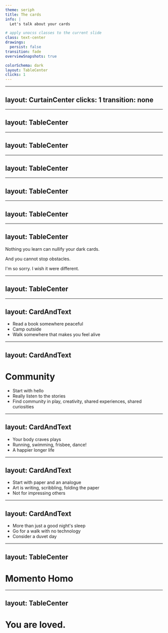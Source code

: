 ```yaml
---
theme: seriph
title: The cards
info: |
  Let's talk about your cards

# apply unocss classes to the current slide
class: text-center
drawings:
  persist: false
transition: fade
overviewSnapshots: true

colorSchema: dark
layout: TableCenter
clicks: 1
---
```


<Cards />

<!-- I want to tell you a story (flip, count to two) -->

---
layout: CurtainCenter
clicks: 1
transition: none
---

<TheHero />

<!-- This is the story of you (flip card). The hero. It is the story of me as well and what it means to be alive and doing your best -->


---
layout: TableCenter
---

<FlowingCards />

<!-- In life we are dealt cards. We do not ask for these cards. Some of them are dealt at birth some, later in life. -->
---
layout: TableCenter
---

<ThreeUp>
  <CardFront title="Chronic Depression" kind="dark" imageUrl="/dark-perfectionism.svg" :animated="false" />
  <v-click>
    <CardFront title="Perfectionism" kind="dark" imageUrl="/dark-depression.svg" :animated="false" />
  </v-click>
  <v-click>
    <CardFront title="Nuerodiversity" kind="dark" imageUrl="/dark-nuerodiversity.svg" :animated="false" />
  </v-click>
</ThreeUp>

<!--Some are dark cards. Like chronic depression (click), perfectionism (click), and nuerodiversity. These cards will be with us our whole life and you must make them your friends. Take them to tea. Get to know them.-->

---
layout: TableCenter
---

<ThreeUp>
  <CardFront title="Time of peace" kind="light" imageUrl="/light-peace.svg" :animated="false" />
  <v-click>
    <CardFront title="Strong Family" kind="light" imageUrl="/light-family.svg" :animated="false" />
  </v-click>
  <v-click>
    <CardFront title="Health" kind="light" imageUrl="/light-health.svg" :animated="false" />
  </v-click>
</ThreeUp>

<!-- Some cards are light cards. You may have been born into a time of peace and prosperity. (click) You may have a strong family. (click) You may have your health. These are blessings. These too you did not earn. They are the grace of the universe. Treasure them. -->


---
layout: TableCenter
---

<ThreeUp>
  <CardFront title="Relationship Ending" kind="obstacle" imageUrl="/obstacle-heartbreak.svg" :animated="false" />
  <v-click>
    <CardFront title="Career Changes" kind="obstacle" imageUrl="/obstacle-job-loss.svg" :animated="false" />
  </v-click>
  <v-click>
    <CardFront title="Identity Crisis" kind="obstacle" imageUrl="/obstacle-identity.svg" :animated="false" />
  </v-click>
</ThreeUp>

<!-- As you live through life you will be dealt obstacles. They will appear when it's most inconvient. You will need to do your best. Relationships will end.  (click) Careers will change, sometimes suddenly. (click) And you will have moments of identity crisis. You will overcome these obstacles. -->



---
layout: TableCenter
---

<TheComputer />

<!-- By being here, and listening, hero. You have been dealt an obstacle card of the computer. We all share this card. This machine is a box of wonder but it will also steal your heart and make your mind hard. Do not let it do this. Fight for your hummanity, your body, your community. You need to remember that you are a person first and a computer practioner second.-->

---
layout: TableCenter
---

<p>Nothing you learn can <span class="cancel-wish">nullify</span> your dark cards.</p>

<p>And you <span class="cancel-wish">cannot stop</span> obstacles.</p>

<v-click>
<p class="im-sorry">I'm so sorry. I wish it were different.</p>
</v-click>

<!-- These are your cards. You must bear them, love them work with them. You cannot wish away your dark cards. You cannot stop obstacles. You will age. The people you love will change. (click) I wish it were different. I'm so sorry.-->

---
layout: TableCenter
---

<FiveCards />

<!---
You will have aid. You may not always know the light cards that are available to you. But I want to tell you about some that dear to me.
-->


---
layout: CardAndText
---

<template v-slot:card>
  <CardFront title="Nature" imageUrl="/nature.svg" />
</template>

- Read a book somewhere peaceful
- Camp outside
- Walk somewhere that makes you feel alive

<!-- Nature reminds us that we are part of something bigger. It reminds us that there are season to
being alive. It teaches us to slow and to feel. Being in Nature doesn't have to be complicated. Take a book and read somewhere you find
peaceful. Listen to the way the world sounds. Spend a night camping outside with the magic of a fire. Car camping counts. Walk in
the solemnity of a forest or deep in a city park. What birds are those? What's the name of that plant?

Nature helps break the spell of the computer. It is not rigid, it flows. Answers can be right and wrong at the same time. It's answer is
always "it depends".

You can not have an inauthentic experience in nature. Relax into what is there in that moment. You'll feel better.
-->

---
layout: CardAndText
---

<template v-slot:card>
  <CardFront title="Community" imageUrl="/community.svg" rotationAngle="3" />
</template>

# Community

- Start with hello
- Really listen to the stories
- Find community in play, creativity, shared experiences, shared curiosities

<!--Community will save your life. Again and again. Your community will remind you that you are not alone, that your feelings
are wonderous and yours and also familiar. Whoever you are, not matter how lonely, community beckons to you. Start with hello.
Find the people who make you feel alive and grounded in the fullness of yourself. Ask about their adventures, really listen.
Give of yourself with no expectation other than knowing and being known. You may have a dark card of social anxiety, I know
I do. Try to be patient, feel your feet on the ground, the air in your lungs.

Community exists in so many forms from people you play video games with, solve crosswords with, mail postcards to, program
with and so much.

Even computers long for community. They connect over huge distances. But the protocols are rigid. Remember to give and flex in
your community.
-->

---
layout: CardAndText
---

<template v-slot:card>
  <CardFront title="Vitality" imageUrl="/vitality.svg" rotationAngle="-4" />
</template>

- Your body craves plays
- Running, swimming, frisbee, dance!
- A happier longer life

<!-- Your body craves play. Somewhere inside of you you probably already know this. It wants to run
and move and jump. It wants to twirl a pen between fingers just because it's cool. Find these feeling
and nurture them. Being in your body can be a group thing in team sports or even just going for a walk
together. For many of us, though, we might be drawn to solitary activities.

For me running is a practice that makes me feel more alive. At first my mind will be loud with stories
but as I get into a run things quiet and I am feeling my feet hit the ground and my breath come in
1, 2, 3 and then out 1, 2, 3.

You don't need to know this to enjoy it but playing in your body throughout extends the quality and quantity
of your life. You have to practice a little everday.

Being in your body is almost the computer's opposite. You think and feel with the whole of you. Especially
after a long day of programming there's probably a part of you craving this.
-->

---
layout: CardAndText
---

<template v-slot:card>
  <CardFront title="Art" imageUrl="/art.svg" rotationAngle="7" />
</template>

- Start with paper and an analogue
- Art is writing, scribbling, folding the paper
- Not for impressing others

<!-- The world is so big and so full and it can, at times seem full of dark cards. Making is an act of rebellion.
Making says I exist, I matter. I am full of feeling and wonder. Art may feel awkward at first. You might not be
good at it or it might be a long forogtten form of play. Your hands, your mind, and spirit crave this kind of play.
Remember when you were excited to draw the forms or home, family, cards, trees. That spark is still alive in you.

The art you make is for you. Start with a sheet of paper and an analog tool. Your hand will know what to do. Do you
want to write stories? Draw scribbles? Faces? Words? Plans? This is a part of you talking to yourself. Listen.

You are not making art to impress others. This is a catharsis. This is a messy part of you that wants to be heard.
-->

---
layout: CardAndText
---

<template v-slot:card>
  <CardFront title="Rest" imageUrl="/rest.svg" />
</template>

- More than just a good night's sleep
- Go for a walk with no technology
- Consider a duvet day

<!-- This is perhaps the hardest of the light cards that I know. You must rest. Rest is not just sleeping at night,
although your needs and craves that. It also means fallow periods. It means time where nothing is expected of you
either by yourself or by others. You are tending to the fullness of yourself and investing in the future. I promise
you are not lazy for needing rest, recovery and space.

One form of rest that I find helpful is the "duvet day". On a duvet day I make an effort to stay in pajamas, I hang
around the couch or the bed. I read. I listen to music. I don't check my fitness rings or worry about what I have
created or done that day. I allow myself rest. You might find your version of duvet day be it sabbath, no-technology
at the dinner table, or trips to places where there's no cell reception.

The computer and technology never ceases and always wants. It sends push notifications, runs cron jobs, and grows
bigger every moment. You are not a computer.
 -->

---
layout: TableCenter
---

<h1 class="warning">
Momento Homo
</h1>

<!-- Remember that you are a person. You are filled with wonder and universes and magic. And you are also full of feeling. You will need rest. You will have sick days. You will have wonderous days. Remember that you are a person and you are allowed all of it.-->

---
layout: TableCenter
---

<h1 class="loved">You are loved.</h1>

<Nametag />

<!-- You are loved, my hero. May your adventure be wonderous. Be good to each other.-->


